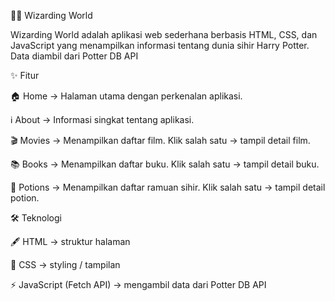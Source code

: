 🧙‍♂️ Wizarding World

Wizarding World adalah aplikasi web sederhana berbasis HTML, CSS, dan JavaScript yang menampilkan informasi tentang dunia sihir Harry Potter.
Data diambil dari Potter DB API


✨ Fitur

🏠 Home → Halaman utama dengan perkenalan aplikasi.

ℹ️ About → Informasi singkat tentang aplikasi.

🎬 Movies → Menampilkan daftar film. Klik salah satu → tampil detail film.

📚 Books → Menampilkan daftar buku. Klik salah satu → tampil detail buku.

🧪 Potions → Menampilkan daftar ramuan sihir. Klik salah satu → tampil detail potion.


🛠️ Teknologi

🖋 HTML → struktur halaman

🎨 CSS → styling / tampilan

⚡ JavaScript (Fetch API) → mengambil data dari Potter DB API
